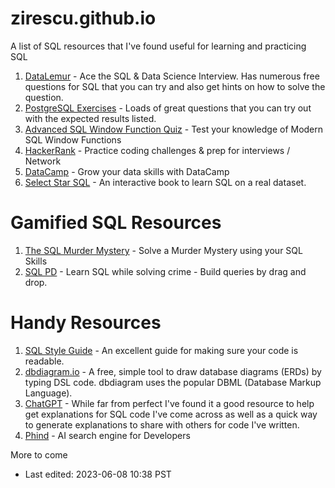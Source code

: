 # zirescu.github.io
A list of SQL resources that I've found useful for learning and practicing SQL
1. [DataLemur](https://datalemur.com/?referralCode=5fammFLt) - Ace the SQL & Data Science Interview.  Has numerous free questions for SQL that you can try and also get hints on how to solve the question. 
2. [PostgreSQL Exercises](https://pgexercises.com/) - Loads of great questions that you can try out with the expected results listed. 
3. [Advanced SQL Window Function Quiz](http://www.windowfunctions.com/) - Test your knowledge of Modern SQL Window Functions
4. [HackerRank](https://www.hackerrank.com/) - Practice coding challenges & prep for interviews / Network
5. [DataCamp](https://datacamp.com) - Grow your data skills with DataCamp
6. [Select Star SQL](https://selectstarsql.com/) - An interactive book to learn SQL on a real dataset.

# Gamified SQL Resources
1. [The SQL Murder Mystery](https://mystery.knightlab.com/) - Solve a Murder Mystery using your SQL Skills
2. [SQL PD](https://sqlpd.com/) - Learn SQL while solving crime - Build queries by drag and drop. 

# Handy Resources
1. [SQL Style Guide](https://www.sqlstyle.guide/) - An excellent guide for making sure your code is readable.
2. [dbdiagram.io](https://dbdiagram.io/docs/) - A free, simple tool to draw database diagrams (ERDs) by typing DSL code. dbdiagram uses the popular DBML (Database Markup Language).
3. [ChatGPT](https://chat.openai.com/) - While far from perfect I've found it a good resource to help get explanations for SQL code I've come across as well as a quick way to generate explanations to share with others for code I've written. 
4. [Phind](https://www.phind.com/) - AI search engine for Developers

More to come
- Last edited: 2023-06-08 10:38 PST
